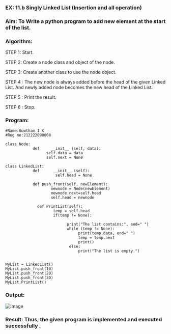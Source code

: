 ### EX: 11.b Singly Linked List (Insertion and all operation)


### Aim: To Write a python program to add new element at the start of the list.


### Algorithm:

STEP 1: Start.

STEP 2: Create a node class and object of the node.

STEP 3: Create another class to use the node object.

STEP 4 : The new node is always added before the head of the given Linked List. And newly added node becomes the new head of the Linked List.

STEP 5 : Print the result.

STEP 6 : Stop.

### Program:
```
#Name:Gowtham I K
#Reg no:212222090008

class Node:
            def     __init__ (self, data):
                  self.data = data
                  self.next = None

class LinkedList:
            def      __init__ (self):
                      self.head = None

            def push_front(self, newElement):
                    newnode = Node(newElement)
                    newnode.next=self.head
                    self.head = newnode
 
              def PrintList(self):
                     temp = self.head
                     if(temp != None):
           
                           print("The list contains:", end=" ")
                           while (temp != None):
                                print(temp.data, end=" ")
                                temp = temp.next
                                print()
                            else:
                                print("The list is empty.")


MyList = LinkedList()
MyList.push_front(10)
MyList.push_front(20)
MyList.push_front(30)
MyList.PrintList()
```
### Output:
![image](https://github.com/user-attachments/assets/4dae3c02-c85a-4294-9c03-294102d7fd9c)



### Result: Thus, the given program is implemented and executed successfully .
 


